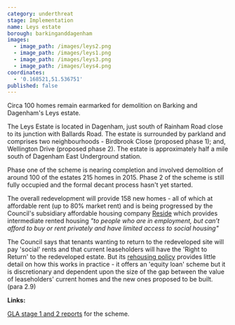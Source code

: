 ```yaml
---
category: underthreat
stage: Implementation 
name: Leys estate 
borough: barkinganddagenham
images:
  - image_path: /images/leys2.png
  - image_path: /images/leys1.png
  - image_path: /images/leys3.png
  - image_path: /images/leys4.png
coordinates:
  - '0.168521,51.536751'
published: false
---
```

Circa 100 homes remain earmarked for demolition on Barking and Dagenham's Leys estate.

The Leys Estate is located in Dagenham, just south of Rainham Road close to its junction with Ballards Road. The estate is surrounded by parkland and comprises two neighbourhoods - Birdbrook Close (proposed phase 1); and, Wellington Drive (proposed phase 2). The estate is approximately half a mile south of Dagenham East Underground station.

Phase one of the scheme is nearing completion and involved demolition of around 100 of the estates 215 homes in 2015. Phase 2 of the scheme is still fully occupied and the formal decant process hasn't yet started.

The overall redevelopment will provide 158 new homes - all of which at affordable rent (up to 80% market rent) and is being progressed by the Council's subsidiary affordable housing company [Reside](https://www.lbbd.gov.uk/affordable-rents-reside-housing) which provides intermediate rented housing _"to people who are in employment, but can’t afford to buy or rent privately and have limited access to social housing"_

The Council says that tenants wanting to return to the redeveloped site will pay 'social' rents and that current leaseholders will have the 'Right to Return' to the redeveloped estate. But its [rehousing policy](https://modgov.lbbd.gov.uk/Internet/documents/s131918/Estate%20Renewal%20Report.pdf) provides little detail on how this works in practice - it offers an 'equity loan' scheme but it is discretionary and dependent upon the size of the gap between the value of leaseholders' current homes and the new ones proposed to be built. (para 2.9) 

__Links:__

[GLA stage 1 and 2 reports](https://www.london.gov.uk/sites/default/files/public%3A//public%3A//PAWS/media_id_230987///the_leys_estate_report.pdf) for the scheme.
